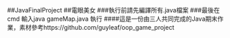 ##JavaFinalProject
##電眼美女
###執行前請先編譯所有.java檔案
###最後在cmd 輸入java gameMap.java 執行
####這是一份由三人共同完成的Java期末作業，素材參考https://github.com/guyleaf/oop_game_project

